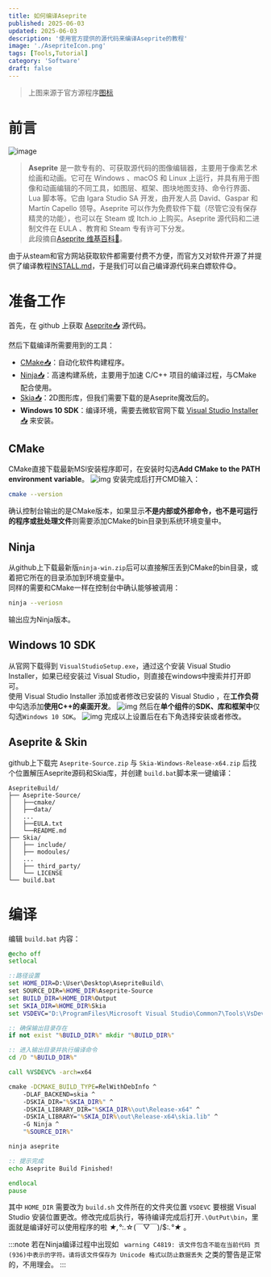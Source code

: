 ```yaml
---
title: 如何编译Aseprite
published: 2025-06-03
updated: 2025-06-03
description: '使用官方提供的源代码来编译Aseprite的教程'
image: './AsepriteIcon.png'
tags: [Tools,Tutorial]
category: 'Software'
draft: false 
---
```


> 上图来源于官方源程序<a href="https://github.com/aseprite/aseprite/blob/main/data/icons/hd/asehd-blush.png" target="_blank">图标</a>

# 前言
![image](./AsepriteHeaderLogo.png)
> **Aseprite** 是一款专有的、可获取源代码的图像编辑器，主要用于像素艺术绘画和动画。它可在 Windows 、macOS 和 Linux 上运行，并具有用于图像和动画编辑的不同工具，如图层、框架、图块地图支持、命令行界面、Lua 脚本等。它由 Igara Studio SA 开发，由开发人员 David、Gaspar 和 Martín Capello 领导。Aseprite 可以作为免费软件下载（尽管它没有保存精灵的功能），也可以在 Steam 或 Itch.io 上购买。Aseprite 源代码和二进制文件在 EULA 、教育和 Steam 专有许可下分发。  
此段摘自<a href="https://en.wikipedia.org/wiki/Aseprite" target="_blank">Aseprite 维基百科📙</a>。

由于从steam和官方网站获取软件都<span class="heimu" title="你知道的太多了">需要付费</span>不方便，而官方又对软件开源了并提供了编译教程[INSTALL.md](https://github.com/aseprite/aseprite/blob/main/INSTALL.md)，于是我们可以自己编译源代码来白嫖软件😋。

# 准备工作
首先，在 github 上获取 <a href="https://github.com/aseprite/aseprite/releases/latest" target="_blank">Aseprite📥</a> 源代码。

然后下载编译所需要用到的工具：
- <a href="https://cmake.org/download" target="_blank">CMake📥</a>：自动化软件构建程序。
- <a href="https://github.com/ninja-build/ninja/releases/latest" target="_blank">Ninja📥</a>：高速构建系统，主要用于加速 C/C++ 项目的编译过程，与CMake配合使用。
- <a href="https://github.com/aseprite/skia/releases/latest" target="_blank">Skia📥</a>：2D图形库，但我们需要下载的是Aseprite魔改后的。
- **Windows 10 SDK**：编译环境，需要去微软官网下载 <a href="https://visualstudio.microsoft.com/zh-hans/downloads" target="_blank">Visual Studio Installer📥</a> 来安装。


## CMake
CMake直接下载最新MSI安装程序即可，在安装时勾选**Add CMake to the PATH environment variable**。
![img](./CMake.jpg)
安装完成后打开CMD输入：
```sh
cmake --version
```
确认控制台输出的是CMake版本，如果显示**不是内部或外部命令，也不是可运行的程序或批处理文件**则需要添加CMake的bin目录到系统环境变量中。

## Ninja
从github上下载最新版`ninja-win.zip`后可以直接解压丢到CMake的bin目录，或着把它所在的目录添加到环境变量中。  
同样的需要和CMake一样在控制台中确认能够被调用：
```sh
ninja --veriosn
```
输出应为Ninja版本。

## Windows 10 SDK
从官网下载得到 `VisualStudioSetup.exe`，通过这个安装 Visual Studio Installer，如果已经安装过 Visual Studio，则直接在windows中搜索并打开即可。  
使用 Visual Studio Installer 添加或者修改已安装的 Visual Studio ，在**工作负荷**中勾选添加**使用C++的桌面开发**。
![img](./VSI1.jpg)
然后在**单个组件**的**SDK、库和框架中**仅勾选`Windows 10 SDK`。
![img](./VSI2.jpg)
完成以上设置后在右下角选择安装或者修改。

## Aseprite & Skin
github上下载完 `Aseprite-Source.zip` 与 `Skia-Windows-Release-x64.zip` 后找个位置解压Aseprite源码和Skia库，并创建 `build.bat`脚本来一键编译：
```
AsepriteBuild/
├── Aseprite-Source/
│   ├──cmake/
│   ├──data/
│   ...
│   ├──EULA.txt
│   └──README.md
├── Skia/
│   ├── include/
│   ├── modoules/
│   ...
│   ├── third_party/
│   └── LICENSE
└── build.bat
```

# 编译
编辑 `build.bat` 内容： 
```bat
@echo off
setlocal

::路径设置
set HOME_DIR=D:\User\Desktop\AsepriteBuild\
set SOURCE_DIR=%HOME_DIR%Aseprite-Source
set BUILD_DIR=%HOME_DIR%Output
set SKIA_DIR=%HOME_DIR%Skia
set VSDEVC="D:\ProgramFiles\Microsoft Visual Studio\Common7\Tools\VsDevCmd.bat"

:: 确保输出目录存在
if not exist "%BUILD_DIR%" mkdir "%BUILD_DIR%"

:: 进入输出目录并执行编译命令
cd /D "%BUILD_DIR%"

call %VSDEVC% -arch=x64

cmake -DCMAKE_BUILD_TYPE=RelWithDebInfo ^
    -DLAF_BACKEND=skia ^
    -DSKIA_DIR="%SKIA_DIR%" ^
    -DSKIA_LIBRARY_DIR="%SKIA_DIR%\out\Release-x64" ^
    -DSKIA_LIBRARY="%SKIA_DIR%\out\Release-x64\skia.lib" ^
    -G Ninja ^
    "%SOURCE_DIR%"

ninja aseprite

:: 提示完成
echo Aseprite Build Finished!

endlocal
pause
```
其中 `HOME_DIR` 需要改为 `build.sh` 文件所在的文件夹位置 `VSDEVC` 要根据 Visual Studio 安装位置更改。修改完成后执行，等待编译完成后打开`.\OutPut\bin`，里面就是编译好可以使用程序的啦 *★,°*:.☆(￣▽￣)/$:*.°★* 。

:::note
若在Ninja编译过程中出现如 ` warning C4819: 该文件包含不能在当前代码 页(936)中表示的字符。请将该文件保存为 Unicode 格式以防止数据丢失` 之类的警告是正常的，不用理会。
:::